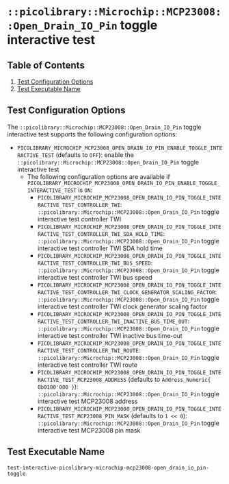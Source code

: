 # `::picolibrary::Microchip::MCP23008::Open_Drain_IO_Pin` toggle interactive test

## Table of Contents
1. [Test Configuration Options](#test-configuration-options)
1. [Test Executable Name](#test-executable-name)

## Test Configuration Options
The `::picolibrary::Microchip::MCP23008::Open_Drain_IO_Pin` toggle interactive test
supports the following configuration options:
- `PICOLIBRARY_MICROCHIP_MCP23008_OPEN_DRAIN_IO_PIN_ENABLE_TOGGLE_INTERACTIVE_TEST`
  (defaults to `OFF`): enable the `::picolibrary::Microchip::MCP23008::Open_Drain_IO_Pin`
  toggle interactive test
    - The following configuration options are available if
      `PICOLIBRARY_MICROCHIP_MCP23008_OPEN_DRAIN_IO_PIN_ENABLE_TOGGLE_INTERACTIVE_TEST` is
      `ON`:
        - `PICOLIBRARY_MICROCHIP_MCP23008_OPEN_DRAIN_IO_PIN_TOGGLE_INTERACTIVE_TEST_CONTROLLER_TWI`:
          `::picolibrary::Microchip::MCP23008::Open_Drain_IO_Pin` toggle interactive test
          controller TWI
        - `PICOLIBRARY_MICROCHIP_MCP23008_OPEN_DRAIN_IO_PIN_TOGGLE_INTERACTIVE_TEST_CONTROLLER_TWI_SDA_HOLD_TIME`:
          `::picolibrary::Microchip::MCP23008::Open_Drain_IO_Pin` toggle interactive test
          controller TWI SDA hold time
        - `PICOLIBRARY_MICROCHIP_MCP23008_OPEN_DRAIN_IO_PIN_TOGGLE_INTERACTIVE_TEST_CONTROLLER_TWI_BUS_SPEED`:
          `::picolibrary::Microchip::MCP23008::Open_Drain_IO_Pin` toggle interactive test
          controller TWI bus speed
        - `PICOLIBRARY_MICROCHIP_MCP23008_OPEN_DRAIN_IO_PIN_TOGGLE_INTERACTIVE_TEST_CONTROLLER_TWI_CLOCK_GENERATOR_SCALING_FACTOR`:
          `::picolibrary::Microchip::MCP23008::Open_Drain_IO_Pin` toggle interactive test
          controller TWI clock generator scaling factor
        - `PICOLIBRARY_MICROCHIP_MCP23008_OPEN_DRAIN_IO_PIN_TOGGLE_INTERACTIVE_TEST_CONTROLLER_TWI_INACTIVE_BUS_TIME_OUT`:
          `::picolibrary::Microchip::MCP23008::Open_Drain_IO_Pin` toggle interactive test
          controller TWI inactive bus time-out
        - `PICOLIBRARY_MICROCHIP_MCP23008_OPEN_DRAIN_IO_PIN_TOGGLE_INTERACTIVE_TEST_CONTROLLER_TWI_ROUTE`:
          `::picolibrary::Microchip::MCP23008::Open_Drain_IO_Pin` toggle interactive test
          controller TWI route
        - `PICOLIBRARY_MICROCHIP_MCP23008_OPEN_DRAIN_IO_PIN_TOGGLE_INTERACTIVE_TEST_MCP23008_ADDRESS`
          (defaults to `Address_Numeric{ 0b0100'000 }`):
          `::picolibrary::Microchip::MCP23008::Open_Drain_IO_Pin` toggle interactive test
          MCP23008 address
        - `PICOLIBRARY_MICROCHIP_MCP23008_OPEN_DRAIN_IO_PIN_TOGGLE_INTERACTIVE_TEST_MCP23008_PIN_MASK`
          (defaults to `1 << 0`): `::picolibrary::Microchip::MCP23008::Open_Drain_IO_Pin`
          toggle interactive test MCP23008 pin mask

## Test Executable Name
`test-interactive-picolibrary-microchip-mcp23008-open_drain_io_pin-toggle`
